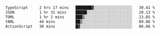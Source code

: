 <!--START_SECTION:waka-->

```txt
TypeScript     2 hrs 17 mins   ███████▓░░░░░░░░░░░░░░░░░   30.41 %
JSON           1 hr 31 mins    █████░░░░░░░░░░░░░░░░░░░░   20.13 %
TOML           1 hr 2 mins     ███▒░░░░░░░░░░░░░░░░░░░░░   13.85 %
YAML           44 mins         ██▒░░░░░░░░░░░░░░░░░░░░░░   09.86 %
ActionScript   30 mins         █▓░░░░░░░░░░░░░░░░░░░░░░░   06.66 %
```

<!--END_SECTION:waka-->